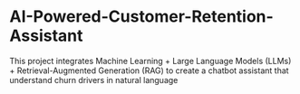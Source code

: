 # AI-Powered-Customer-Retention-Assistant
This project integrates Machine Learning + Large Language Models (LLMs) + Retrieval-Augmented Generation (RAG) to create a chatbot assistant that understand churn drivers in natural language

